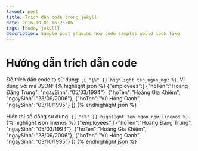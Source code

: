 ```yaml
---
layout: post
title: Trích dẫn code trong jekyll
date: 2016-10-01 16:25:06
tags: [code, jekyll]
description: Sample post showing how code samples would look like
---
```


# Hướng dẫn trích dẫn code

Để trích dẫn code ta sử dụng: `{{ "{%" }} highlight tên_ngôn_ngữ %}`.
Ví dụng với mã JSON:
{% highlight json %}
{"employees":[
    {"hoTen":"Hoàng Đăng Trung", "ngaySinh":"05/03/1994"},
    {"hoTen":"Hoàng Gia Khiêm", "ngaySinh":"23/09/2006"},
    {"hoTen":"Vũ Hồng Oanh", "ngaySinh":"03/10/1995"}
]}
{% endhighlight json %}

Hiển thị số dòng sử dụng: `{{ "{%" }} highlight tên_ngôn_ngữ linenos %}`.
{% highlight json linenos %}
{"employees":[
    {"hoTen":"Hoàng Đăng Trung", "ngaySinh":"05/03/1994"},
    {"hoTen":"Hoàng Gia Khiêm", "ngaySinh":"23/09/2006"},
    {"hoTen":"Vũ Hồng Oanh", "ngaySinh":"03/10/1995"}
]}
{% endhighlight json %}